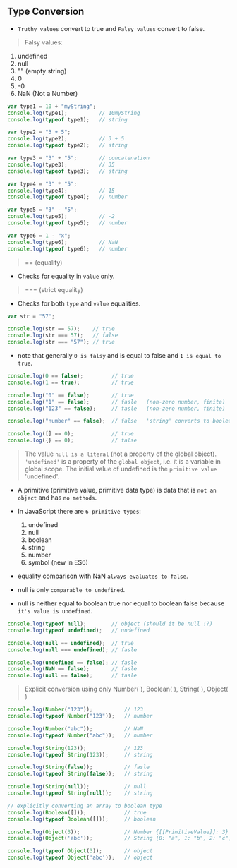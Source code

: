## Type Conversion

* `Truthy values` convert to true and `Falsy values` convert to false.
> Falsy values:

  1. undefined
  2. null
  3. "" (empty string)
  4. 0
  5. -0
  6. NaN (Not a Number)

```js
var type1 = 10 + "myString";
console.log(type1);          // 10myString
console.log(typeof type1);   // string

var type2 = "3 + 5";
console.log(type2);          // 3 + 5
console.log(typeof type2);   // string

var type3 = "3" + "5";       // concatenation
console.log(type3);          // 35
console.log(typeof type3);   // string

var type4 = "3" * "5";
console.log(type4);          // 15
console.log(typeof type4);   // number

var type5 = "3" - "5";
console.log(type5);          // -2
console.log(typeof type5);   // number

var type6 = 1 - "x";
console.log(type6);          // NaN
console.log(typeof type6);   // number
```

> == (equality)

* Checks for equality in `value` only.

> === (strict equality)

* Checks for both `type` and `value` equalities.

```js
var str = "57";

console.log(str == 57);    // true
console.log(str === 57);   // false
console.log(str === "57"); // true
```
* note that generally `0 is falsy` and is equal to false and `1 is equal to true`.

```js
console.log(0 == false);         // true
console.log(1 == true);          // true

console.log("0" == false);       // true
console.log("1" == false);       // fasle   (non-zero number, finite)
console.log("123" == false);     // fasle   (non-zero number, finite)

console.log("number" == false);  // false   'string' converts to boolean: true

console.log([] == 0);            // true
console.log({} == 0);            // false
```

> The value `null is a literal` (not a property of the global object).
> `'undefined'` is a property of the `global object`, i.e. it is a variable in global scope.
> The initial value of undefined is the `primitive value` 'undefined'.


*  A primitive (primitive value, primitive data type) is data that is `not an object` and has `no methods`.
*  In JavaScript there are `6 primitive types`:

    1. undefined
    2. null
    3. boolean
    4. string
    5. number
    6. symbol (new in ES6)

* equality comparison with NaN `always evaluates to false`.
* null is only `comparable to undefined`.
* null is neither equal to boolean true nor equal to boolean false because `it's value is undefined`.


```js
console.log(typeof null);        // object (should it be null !?)
console.log(typeof undefined);   // undefined

console.log(null == undefined);  // true
console.log(null === undefined); // fasle

console.log(undefined == false); // fasle
console.log(NaN == false);       // fasle
console.log(null == false);      // fasle
```

> Explicit conversion using only Number( ), Boolean( ), String( ), Object( )

```js
console.log(Number("123"));          // 123
console.log(typeof Number("123"));   // number

console.log(Number("abc"));          // NaN
console.log(typeof Number("abc"));   // number

console.log(String(123));            // 123
console.log(typeof String(123));     // string

console.log(String(false));          // fasle
console.log(typeof String(false));   // string

console.log(String(null));           // null
console.log(typeof String(null));    // string

// explicitly converting an array to boolean type
console.log(Boolean([]));            // true
console.log(typeof Boolean([]));     // boolean

console.log(Object(3));              // Number {[[PrimitiveValue]]: 3}  -->  new Number(3)
console.log(Object('abc'));          // String {0: "a", 1: "b", 2: "c", length: 3, [[PrimitiveValue]]: "abc"}   --> new String('abc')

console.log(typeof Object(3));       // object
console.log(typeof Object('abc'));   // object
```






